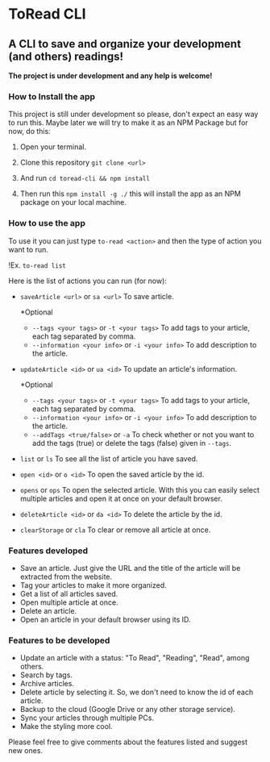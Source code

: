# ToRead CLI

## A CLI to save and organize your development (and others) readings!

**The project is under development and any help is welcome!**

### How to Install the app

This project is still under development so please, don't expect an easy way to run this. Maybe later we will try to make it as an NPM Package but for now, do this:

1. Open your terminal.

2. Clone this repository
   `git clone <url>`

3. And run `cd toread-cli && npm install`

4. Then run this `npm install -g ./` this will install the app as an NPM package on your local machine.

### How to use the app

To use it you can just type `to-read <action>` and then the type of action you want to run.

!Ex. `to-read list`

Here is the list of actions you can run (for now):

- `saveArticle <url>` or `sa <url>` To save article.

   *Optional
   
   - `--tags <your tags>` or `-t <your tags>` To add tags to your article, each tag separated by comma.
   - `--information <your info>` or `-i <your info>` To add description to the article.
  
- `updateArticle <id>` or `ua <id>`  To update an article's information.

   *Optional
   
   - `--tags <your tags>` or `-t <your tags>` To add tags to your article, each tag separated by comma.
   - `--information <your info>` or `-i <your info>` To add description to the article.
   - `--addTags <true/false>` or `-a` To check whether or not you want to add the tags (true) or delete the tags (false) given in `--tags`.

- `list` or `ls`  To see all the list of article you have saved.

- `open <id>` or `o <id>`  To open the saved article by the id.

- `opens` or `ops` To open the selected article. With this you can easily select multiple articles and open it at once on your default browser.
- `deleteArticle <id>` or `da <id>`  To delete the article by the id.

- `clearStorage` or `cla` To clear or remove all article at once.

### Features developed

- Save an article. Just give the URL and the title of the article will be extracted from the website.
- Tag your articles to make it more organized.
- Get a list of all articles saved.
- Open multiple article at once.
- Delete an article.
- Open an article in your default browser using its ID.

### Features to be developed

- Update an article with a status: "To Read", "Reading", "Read", among others.
- Search by tags.
- Archive articles.
- Delete article by selecting it. So, we don't need to know the id of each article.
- Backup to the cloud (Google Drive or any other storage service).
- Sync your articles through multiple PCs.
- Make the styling more cool.

Please feel free to give comments about the features listed and suggest new ones.
